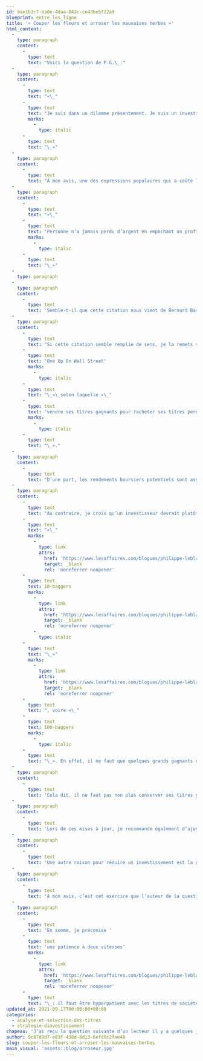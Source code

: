 ```yaml
---
id: 9ae1b3c7-ba0e-4daa-843c-ce43be5f22a9
blueprint: entre_les_ligne
title: '« Couper les fleurs et arroser les mauvaises herbes »'
html_content:
  -
    type: paragraph
    content:
      -
        type: text
        text: "Voici la question de P.G.\_:"
  -
    type: paragraph
    content:
      -
        type: text
        text: "«\_"
      -
        type: text
        text: "Je suis dans un dilemme présentement. Je suis un investisseur à long terme et j’ai commencé à la bourse il y a 5 ans. Ce n’est pas la première fois que je vous écris. Je possède TFI transport que j’ai acheté à 36\_$ et qui est maintenant rendu à 141\_$. Pour la première fois en cinq ans, je me demande si je ne devrais pas prendre du profit en vendant la moitié de mes actions ou de garder la totalité de mes actions dans TFI encore 10 ans. J’ai cette hésitation car je lis beaucoup d'articles sur la prise de profit. Dans le fond, je me demande si la prise de profit s’applique pour un investisseur à long terme?"
        marks:
          -
            type: italic
      -
        type: text
        text: "\_»"
  -
    type: paragraph
    content:
      -
        type: text
        text: "À mon avis, une des expressions populaires qui a coûté le plus aux investisseurs est celle-ci\_:"
  -
    type: paragraph
    content:
      -
        type: text
        text: "«\_"
      -
        type: text
        text: 'Personne n’a jamais perdu d’argent en empochant un profit.'
        marks:
          -
            type: italic
      -
        type: text
        text: "\_»"
  -
    type: paragraph
  -
    type: paragraph
    content:
      -
        type: text
        text: 'Semble-t-il que cette citation nous vient de Bernard Baruch (1870 à 1965), un homme d’affaires et politicien américain qui a conseillé les présidents Woodrow Wilson et Franklin D. Roosevelt. Vous l’aurez certainement entendue souvent de la bouche d’autres investisseurs, peut-être même de votre conseiller financier.'
  -
    type: paragraph
    content:
      -
        type: text
        text: "Si cette citation semble remplie de sens, je la remets sérieusement en question en ce qui concerne l’investisseur boursier à long terme. De fait, je préfère de loin l’expression popularisée par Peter Lynch, célèbre investisseur et auteur du livre «\_"
      -
        type: text
        text: 'One Up On Wall Street'
        marks:
          -
            type: italic
      -
        type: text
        text: "\_»\_selon laquelle «\_"
      -
        type: text
        text: 'vendre ses titres gagnants pour racheter ses titres perdants serait comme couper les fleurs pour arroser les mauvaises herbes'
        marks:
          -
            type: italic
      -
        type: text
        text: "\_»."
  -
    type: paragraph
    content:
      -
        type: text
        text: "D’une part, les rendements boursiers potentiels sont asymétriques. Lorsqu’on achète un titre, le potentiel de rendement de ce titre est théoriquement infini, alors que la perte potentielle est limitée à 100\_% (à moins d’investir sur marge). Si, en tant qu’investisseur, vous vendiez systématiquement chaque titre qui s’est apprécié de 50\_% ou de 100\_% par rapport à votre coût initial, vous perdriez tout l’avantage inhérent à la Bourse à long terme. Une telle méthode me fait penser au directeur général d’une équipe de hockey professionnel qui échangerait systématiquement ses meilleurs joueurs pour les remplacer par de nouveaux choix au repêchage."
  -
    type: paragraph
    content:
      -
        type: text
        text: "Au contraire, je crois qu’un investisseur devrait plutôt «\_laisser courir\_» ses gagnants. C’est seulement de cette manière qu’il réussira à obtenir quelques titres dont la valeur aura été multipliée plusieurs fois, ce que les Américains appellent les "
      -
        type: text
        text: "«\_"
        marks:
          -
            type: link
            attrs:
              href: 'https://www.lesaffaires.com/blogues/philippe-leblanc/ten-baggers---ne-cherchez-pas-trop-loin/579602'
              target: _blank
              rel: 'noreferrer noopener'
      -
        type: text
        text: 10-baggers
        marks:
          -
            type: link
            attrs:
              href: 'https://www.lesaffaires.com/blogues/philippe-leblanc/ten-baggers---ne-cherchez-pas-trop-loin/579602'
              target: _blank
              rel: 'noreferrer noopener'
          -
            type: italic
      -
        type: text
        text: "\_»"
        marks:
          -
            type: link
            attrs:
              href: 'https://www.lesaffaires.com/blogues/philippe-leblanc/ten-baggers---ne-cherchez-pas-trop-loin/579602'
              target: _blank
              rel: 'noreferrer noopener'
      -
        type: text
        text: ", voire «\_"
      -
        type: text
        text: 100-baggers
        marks:
          -
            type: italic
      -
        type: text
        text: "\_». En effet, il ne faut que quelques grands gagnants dans la vie d’un investisseur pour faire une différence marquée dans sa performance boursière à long terme. Chez COTE 100, nous avons eu la chance d’avoir quelques-uns de ces titres au cours des nombreuses dernières années. Des titres tels qu’Alimentation Couche-Tard, CGI, Visa, Accenture ou Berkshire Hathaway nous ont largement récompensés et ont contribué à nos rendements au fil des ans."
  -
    type: paragraph
    content:
      -
        type: text
        text: 'Cela dit, il ne faut pas non plus conserver ses titres gagnants indéfiniment sans jamais les remettre en question. Dans le cadre de notre gestion, nous avons établi une discipline qui consiste à élaborer un scénario initial d’achat chaque fois que nous décidons d’investir dans un nouveau titre. Ce scénario résume en quelques lignes notre travail d’analyse approfondie et résume les motifs qui, selon nous, font d’un titre un achat. Une fois le titre acquis, nous effectuons son suivi au moins chaque trimestre à l’occasion de la publication des résultats trimestriels de l’entreprise. C’est aussi l’occasion de nous assurer que notre scénario est toujours valide; dans le cas contraire, nous opterons de vendre le titre.'
  -
    type: paragraph
    content:
      -
        type: text
        text: 'Lors de ces mises à jour, je recommande également d’ajuster l’évaluation que vous faites du titre en fonction des plus récents résultats et développements. Si le cours du titre surpasse sensiblement l’évaluation que vous en faites, peut-être devriez-vous réduire quelque peu votre position. Au fil des ans, nous avons appris qu’il est en effet préférable de réduire une position dans un titre que nous jugeons devenu trop cher plutôt que le vendre au complet.'
  -
    type: paragraph
    content:
      -
        type: text
        text: 'Une autre raison pour réduire un investissement est la gestion du risque liée à une position qui devient trop importante dans un portefeuille.'
  -
    type: paragraph
    content:
      -
        type: text
        text: 'À mon avis, c’est cet exercice que l’auteur de la question ci-dessus devrait effectuer relativement au titre de Transforce.'
  -
    type: paragraph
    content:
      -
        type: text
        text: 'En somme, je préconise '
      -
        type: text
        text: 'une patience à deux vitesses'
        marks:
          -
            type: link
            attrs:
              href: 'https://www.lesaffaires.com/blogues/philippe-leblanc/une-patience-a-deux-vitesses/612710'
              target: _blank
              rel: 'noreferrer noopener'
      -
        type: text
        text: "\_: il faut être hyperpatient avec les titres de sociétés qui livrent d’excellents résultats financiers et être plutôt intransigeant envers les titres d’entreprises dont la performance financière laisse à désirer."
updated_at: 2021-09-17T00:00:00+00:00
categories:
  - analyse-et-selection-des-titres
  - strategie-dinvestissement
chapeau: 'J’ai reçu la question suivante d’un lecteur il y a quelques jours. Je profite de l’occasion pour vous encourager à m’envoyer vos questions ou à me faire part de sujets dont vous aimeriez que je parle dans mes prochains blogues.'
author: 9c87d8d7-e83f-438d-8d13-6efd9c2fae40
slug: couper-les-fleurs-et-arroser-les-mauvaises-herbes
main_visual: 'assets::blog/arroseur.jpg'
---
```

